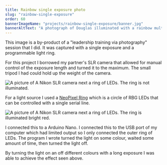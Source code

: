 ```yaml
---
title: Rainbow single exposure photo
slug: "rainbow-single-exposure"
order: 60
bannerImageName: "projects/rainbow-single-exposure/banner.jpg"
bannerAltText: "A photograph of Douglas illuminated with a rainbow multiple exposure image."
---
```


This image is a by-product of a "leadership training via photography" session
that I did. It was captured with a single exposure and a programmable light
ring.

<!-- excerpt -->

For this project I borrowed my partner's SLR camera that allowed for manual
control of the exposure length and turned it to the maximum. The small tripod I
had could hold up the weight of the camera.

<img class="center" src="../images/projects/rainbow-single-exposure/camera-light-off.jpg" alt="A picture of A Nikon SLR camera next a ring of LEDs. The ring is not illuminated."/>

For a light source I used a [NeoPixel
Ring](https://www.adafruit.com/product/1586) which is a circle of RBG LEDs that
can be controlled with a single serial line.

<img class="center" src="../images/projects/rainbow-single-exposure/camera-light-on.jpg" alt="A picture of A Nikon SLR camera next a ring of LEDs. The ring is illuminated bright red."/>

I connected this to a Arduino Nano. I connected this to the USB port of my
computer which had limited output so I only connected the outer ring of LEDs.
The program I wrote turned the light on some colour, waited some amount of
time, then turned the light off.

By turning the light on an off different colours with a long exposure I was
able to achieve the effect seen above.
